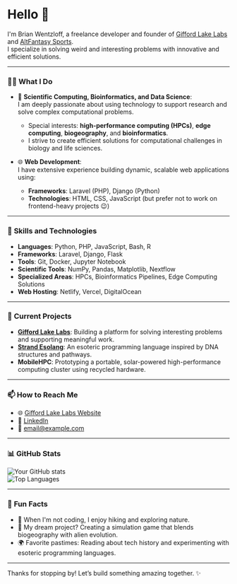 <!--
**bwentzloff/bwentzloff** is a ✨ _special_ ✨ repository because its `README.md` (this file) appears on your GitHub profile.

Here are some ideas to get you started:

- 🔭 I’m currently working on ...
- 🌱 I’m currently learning ...
- 👯 I’m looking to collaborate on ...
- 🤔 I’m looking for help with ...
- 💬 Ask me about ...
- 📫 How to reach me: ...
- 😄 Pronouns: ...
- ⚡ Fun fact: ...
-->
# Hello 👋  
I'm Brian Wentzloff, a freelance developer and founder of [Gifford Lake Labs](https://giffordlakelabs.com) and [AltFantasy Sports](https://altfantasysports.com).  
I specialize in solving weird and interesting problems with innovative and efficient solutions.

---

### 👩‍💻 **What I Do**
- 🧪 **Scientific Computing, Bioinformatics, and Data Science**:  
  I am deeply passionate about using technology to support research and solve complex computational problems.  
  - Special interests: **high-performance computing (HPCs)**, **edge computing**, **biogeography**, and **bioinformatics**.  
  - I strive to create efficient solutions for computational challenges in biology and life sciences.

- 🌐 **Web Development**:  
  I have extensive experience building dynamic, scalable web applications using:  
  - **Frameworks**: Laravel (PHP), Django (Python)  
  - **Technologies**: HTML, CSS, JavaScript (but prefer not to work on frontend-heavy projects 😉)

---

### 🔧 **Skills and Technologies**
- **Languages**: Python, PHP, JavaScript, Bash, R  
- **Frameworks**: Laravel, Django, Flask  
- **Tools**: Git, Docker, Jupyter Notebook  
- **Scientific Tools**: NumPy, Pandas, Matplotlib, Nextflow  
- **Specialized Areas**: HPCs, Bioinformatics Pipelines, Edge Computing Solutions  
- **Web Hosting**: Netlify, Vercel, DigitalOcean  

---

### 🚀 **Current Projects**
- **[Gifford Lake Labs](https://giffordlakelabs.com)**: Building a platform for solving interesting problems and supporting meaningful work.
- **[Strand Esolang](https://github.com/username/strand)**: An esoteric programming language inspired by DNA structures and pathways.
- **MobileHPC**: Prototyping a portable, solar-powered high-performance computing cluster using recycled hardware.

---

### 📫 **How to Reach Me**
- 🌐 [Gifford Lake Labs Website](https://giffordlakelabs.com)  
- 💼 [LinkedIn](https://linkedin.com/in/yourname)  
- 📧 [email@example.com](mailto:email@example.com)

---

### 📊 **GitHub Stats**
![Your GitHub stats](https://github-readme-stats.vercel.app/api?username=yourusername&show_icons=true&theme=radical)  
![Top Languages](https://github-readme-stats.vercel.app/api/top-langs/?username=yourusername&layout=compact&theme=radical)

---

### 🌱 **Fun Facts**
- 🌌 When I'm not coding, I enjoy hiking and exploring nature.  
- 🚀 My dream project? Creating a simulation game that blends biogeography with alien evolution.  
- 🌍 Favorite pastimes: Reading about tech history and experimenting with esoteric programming languages.

---

Thanks for stopping by! Let’s build something amazing together. ✨
